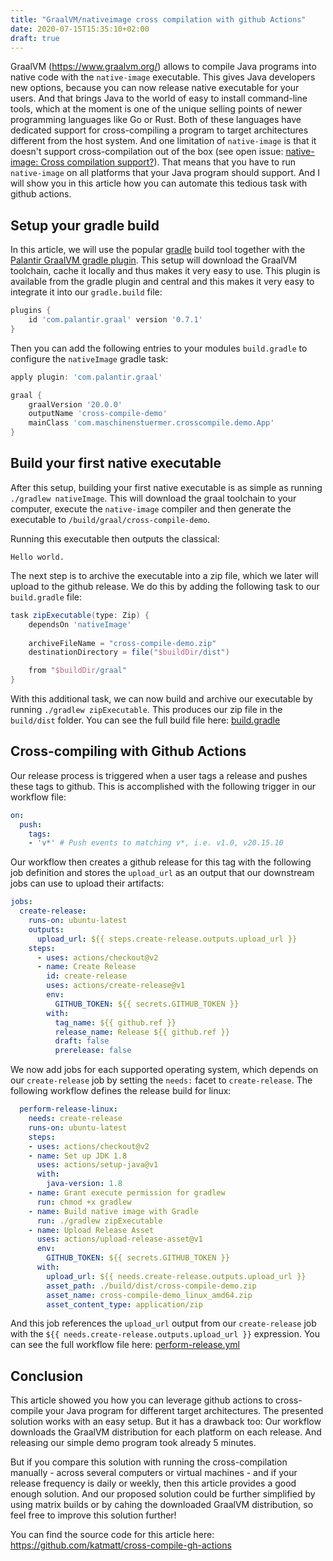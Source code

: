 ```yaml
---
title: "GraalVM/nativeimage cross compilation with github Actions"
date: 2020-07-15T15:35:10+02:00
draft: true
---
```


GraalVM (https://www.graalvm.org/) allows to compile Java programs into native code with the `native-image` executable. This gives Java developers new options, because you can now release native executable for your users. And that brings Java to the world of easy to install command-line tools, which at the moment is one of the unique selling points of newer programming languages like Go or Rust. Both of these languages have dedicated support for cross-compiling a program to target architectures different from the host system. And one limitation of `native-image` is that it doesn't support cross-compilation out of the box (see open issue: [native-image: Cross compilation support?](https://github.com/oracle/graal/issues/407)). That means that you have to run `native-image` on all platforms that your Java program should support. And I will show you in this article how you can automate this tedious task with github actions.

## Setup your gradle build 

In this article,  we will use the popular [gradle](https://gradle.org/) build tool together with the [Palantir GraalVM gradle plugin](https://github.com/palantir/gradle-graal). This setup will download the GraalVM toolchain, cache it locally and thus makes it very easy to use. This plugin is available from the gradle plugin and central and this makes it very easy to integrate it into our `gradle.build` file:

``` gradle
plugins {
    id 'com.palantir.graal' version '0.7.1'
}
```
Then you can add the following entries to your modules `build.gradle` to configure the `nativeImage` gradle task:
``` gradle
apply plugin: 'com.palantir.graal'

graal {
    graalVersion '20.0.0'
    outputName 'cross-compile-demo'
    mainClass 'com.maschinenstuermer.crosscompile.demo.App'
}
```

## Build your first native executable

After this setup, building your first native executable is as simple as running `./gradlew nativeImage`. This will download the graal toolchain to your computer, execute the `native-image` compiler and then generate the executable to `/build/graal/cross-compile-demo`.

Running this executable then outputs the classical:
```
Hello world.
```
The next step is to archive the executable into a zip file, which we later will upload to the github release. We do this by adding the following task to our `build.gradle` file:
``` gradle
task zipExecutable(type: Zip) {
    dependsOn 'nativeImage'
    
    archiveFileName = "cross-compile-demo.zip"
    destinationDirectory = file("$buildDir/dist")

    from "$buildDir/graal" 
}
```
With this additional task, we can now build and archive our executable by running `./gradlew zipExecutable`. This produces our zip file in the `build/dist` folder. You can see the full build file here: [build.gradle](https://github.com/katmatt/cross-compile-gh-actions/blob/master/build.gradle)

## Cross-compiling with Github Actions

Our release process is triggered when a user tags a release and pushes these tags to github. This is accomplished with the following trigger in our workflow file:
``` yaml
on:
  push:
    tags:
    - 'v*' # Push events to matching v*, i.e. v1.0, v20.15.10
```
Our workflow then creates a github release for this tag with the following job definition and stores the `upload_url` as an output that our downstream jobs can use to upload their artifacts:
``` yaml
jobs:
  create-release:
    runs-on: ubuntu-latest
    outputs:
      upload_url: ${{ steps.create-release.outputs.upload_url }}
    steps:
      - uses: actions/checkout@v2
      - name: Create Release
        id: create-release
        uses: actions/create-release@v1
        env:
          GITHUB_TOKEN: ${{ secrets.GITHUB_TOKEN }}
        with:
          tag_name: ${{ github.ref }}
          release_name: Release ${{ github.ref }}
          draft: false
          prerelease: false
```
We now add jobs for each supported operating system, which depends on our `create-release` job by setting the `needs:` facet to `create-release`. The following workflow defines the release build for linux:
``` yaml
  perform-release-linux:
    needs: create-release
    runs-on: ubuntu-latest
    steps:
    - uses: actions/checkout@v2
    - name: Set up JDK 1.8
      uses: actions/setup-java@v1
      with:
        java-version: 1.8
    - name: Grant execute permission for gradlew
      run: chmod +x gradlew
    - name: Build native image with Gradle
      run: ./gradlew zipExecutable
    - name: Upload Release Asset
      uses: actions/upload-release-asset@v1
      env:
        GITHUB_TOKEN: ${{ secrets.GITHUB_TOKEN }}
      with:
        upload_url: ${{ needs.create-release.outputs.upload_url }}  
        asset_path: ./build/dist/cross-compile-demo.zip
        asset_name: cross-compile-demo_linux_amd64.zip
        asset_content_type: application/zip
``` 
And this job references the `upload_url` output from our `create-release` job with the `${{ needs.create-release.outputs.upload_url }}` expression.
You can see the full workflow file here: [perform-release.yml](https://github.com/katmatt/cross-compile-gh-actions/blob/master/.github/workflows/perform-release.yml)

## Conclusion

This article showed you how you can leverage github actions to cross-compile your Java program for different target architectures. The presented solution works with an easy setup. But it has a drawback too: Our workflow downloads the GraalVM distribution for each platform on each release. And releasing our simple demo program took already 5 minutes. 

But if you compare this solution with running the cross-compilation manually - across several computers or virtual machines - and if your release frequency is daily or weekly, then this article provides a good enough solution. And our proposed solution could be further simplified by using matrix builds or by cahing the downloaded GraalVM distribution, so feel free to improve this solution further!

You can find the source code for this article here: https://github.com/katmatt/cross-compile-gh-actions

